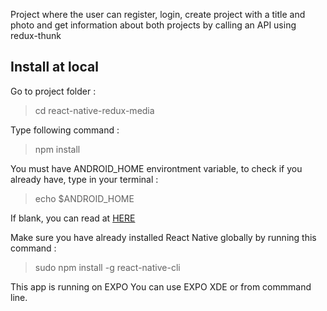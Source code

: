 Project where the user can register, login, create project with a title and photo and get information about both projects by calling an API using redux-thunk

## Install at local

Go to project folder :
> cd react-native-redux-media

Type following command :  
> npm install  

You must have ANDROID_HOME environtment variable, to check if you already have, type in your terminal :  
> echo $ANDROID_HOME  

If blank, you can read at [HERE](https://goo.gl/XSBmwE)  

Make sure you have already installed React Native globally by running this command :  
> sudo npm install -g react-native-cli

This app is running on EXPO
You can use EXPO XDE or from commmand line.

